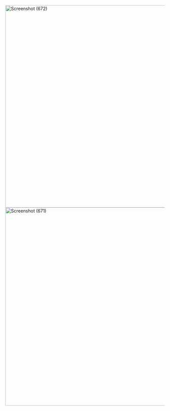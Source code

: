 <img width="1366" height="637" alt="Screenshot (672)" src="https://github.com/user-attachments/assets/8067b652-8fff-4dc1-8125-2927c253baef" />

<img width="1366" height="624" alt="Screenshot (671)" src="https://github.com/user-attachments/assets/e3ccc965-2bbb-4cd0-8aaf-f1bba86b40ec" />
